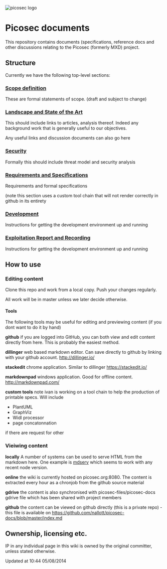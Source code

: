 ![picosec logo](/logo/logo-text.jpg)


# Picosec documents

This repository contains documents (specifications, reference docs and other discussions relating to the Picosec (formerly MXD) project.

## Structure
Currently we have the following top-level sections:


### [Scope definition](scope/)
These are formal statements of scope. (draft and subject to change)

### [Landscape and State of the Art](landscape/)
This should include links to articles, analysis thereof. Indeed any background work that is generally useful to our objectives.

Any useful links and discussion documents can also go here 


### [Security](security/)
Formally this should include threat model and security analysis



### [Requirements and Specifications](specs/)
Requirements and formal specifications

(note this section uses a custom tool chain that will not render correctly in github in its entirety

### [Development](development/)
Instructions for getting the development environment up and running

### [Exploitation Report and Recording](exploitation/)
Instructions for getting the development environment up and running



## How to use

### Editing content



Clone this repo and work from a local copy. Push your changes regularly.

All work will be in master unless we later decide otherwise.

#### Tools
The following tools may be useful for editing and previewing content (if you dont want to do it by hand)

**github** if you are logged into GitHub, you can both view and edit content directly from here. This is probably the easiest method.

**dillinger** web based markdown editor. Can save directly to github by linking with your github account. http://dillinger.io/

**stackedit** chrome application. Similar to dillinger https://stackedit.io/

**markdownpad** windows application. Good for offline content. http://markdownpad.com/ 

**custom tools**  note ivan is working on a tool chain to help the production of printable specs. Will include
* PlantUML 
* GraphViz
* Widl processor
* page concatonnation  

if there are request for other 

### Vieiwing content

**locally** A number of systems can be used to serve HTML from the markdown here. One example is [mdserv](https://github.com/Bonuspunkt/mdserv) which seems to work with any recent node version.


**online** the wiki is currently hosted on picosec.org:8080. The content is extracted every hour as a chronjob from the github source material

**gdrive** the content is also synchronised with picosec-files/picosec-docs gdrive file which has been shared with project members

**github** the content can be viewed on github directly (this is a private repo) -this file is available on https://github.com/nallott/picosec-docs/blob/master/index.md 




## Ownership, licensing etc.

IP in any individual page in this wiki is owned by the original committer, unless stated otherwise.

Updated at 10:44 05/08/2014
